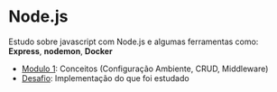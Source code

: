 # Node.js

Estudo sobre javascript com Node.js e algumas ferramentas como: **Express**, **nodemon**, **Docker**

- [Modulo 1](Modulo%201): Conceitos (Configuração Ambiente, CRUD, Middleware)
- [Desafio](Desafio): Implementação do que foi estudado

